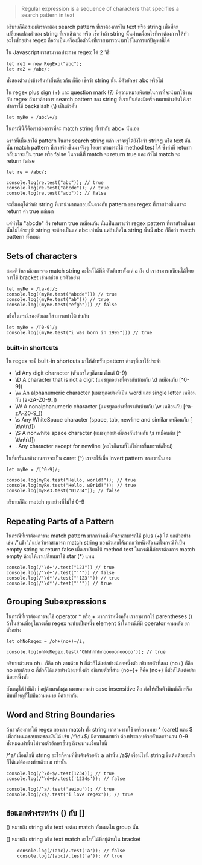 > Regular expression is a sequence of characters that specifies a search pattern in text

อธิบายก็คือสมมติเราจะต้อง search pattern ที่เราต้องการใน text หรือ string เพื่อที่จะเปลี่ยนแปลงค่าของ string ที่่เราเสิชเจอ หรือ เช็คว่าถ้า string นั้นผ่านเงื่อนไขที่เราต้องการให้ทำอะไรสักอย่าง regex ถือว่าเป็นเครื่องมือตัวนึงที่เราสามารถนำมาใช้ในการแก้ปัญหานี้ได้

ใน Javascript เราสามารถประกาศ regex ได้ 2 วิธี 
```
let re1 = new RegExp("abc");
let re2 = /abc/;
```

ทั้งสองตัวแปรข้างต้นทำสิ่งเดียวกัน ก็คือ เช็คว่า string นั้น มีตัวอักษร abc หรือไม่

ใน regex plus sign (+) และ question mark (?) มีความหมายพิเศษในการที่จะนำมาใช้งานกับ regex ถ้าเราต้องการ search pattern ของ string ที่เราเป็นต้องมีเครื่องหมายข้างต้นให้เราทำการใช้ backslash (\\) เป็นตัวคั่น 

```
let myRe = /abc\+/;
```

ในกรณีนี้ก็คือเราต้องการที่จะ match string ที่เท่ากับ abc+ นั่นเอง

คราวนี้เมื่อเราได้ pattern ในการ search string แล้ว เราจะรู้ได้ยังไงว่า string หรือ text อันนั้น match pattern ที่เราสร้างขึ้นมาจริงๆ โดยเราสามารถใช้ method test ได้ ซึ่งค่าที่ return กลับมาจะเป็น true หรือ false ในกรณีที่ match จะ return true และ ถ้าไม่ match จะ return false

```
let re = /abc/;

console.log(re.test("abc")); // true
console.log(re.test("abcde")); // true
console.log(re.test("acb")); // false
```

จะสังเกตุได้ว่าถ้า string ที่เรานำมาทดสอบนั้นตรงกับ pattern ของ regex ที่เราสร้างขึ้นมาจะ return ค่า true กลับมา 

แต่ทำไม "abcde" ถึง return true เหมือนกัน นั่นเป็นเพราะว่า regex pattern ที่เราสร้างขึ้นมานั้นไม่ได้ระบุว่า string จะต้องเป็นแค่ abc เท่านั้น แต่ถ้าเกิดใน string นั้นมี abc ก็ถือว่า match pattern ทั้งหมด

## Sets of characters
สมมติว่าเราต้องการจะ match string อะไรก็ได้ที่มี ตัวอักษรตั้งแต่ a ถึง d เราสามารถเขียนได้โดยการใช้ bracket เข้ามาช่วย ยกตัวอย่าง

```
let myRe = /[a-d]/;
console.log((myRe.test("abcde"))) // true
console.log((myRe.test("ab"))) // true
console.log((myRe.test("efgh"))) // false
```

หรือในกรณีของตัวเลขก็สามารถทำได้เช่นกัน

```
let myRe = /[0-9]/;
console.log((myRe.test("i was born in 1995"))) // true
```

### built-in shortcuts
ใน regex จะมี built-in shortcuts มาให้สำหรับ pattern ต่างๆที่เราใช้ประจำ

- \d Any digit character (ตัวเลขใดๆก็ตาม ตั้งแต่ 0-9)
- \D A character that is not a digit (แมชทุกอย่างที่ตรงกันข้ามกับ \d เหมือนกับ [^0-9])
- \w An alphanumeric character (แมชทุกอย่างที่เป็น word และ single letter เหมือนกับ [a-zA-Z0-9_])
- \W A nonalphanumeric character (แมชทุกอย่างที่ตรงกันข้ามกับ \w เหมือนกับ [^a-zA-Z0-9_])
- \s Any WhiteSpace character (space, tab, newline and similar เหมือนกับ [ \t\n\r\f])
- \S A nonwhite space character (แมชทุกอย่างที่ตรงกันข้ามกับ \s เหมือนกับ [^ \t\n\r\f])
- . Any character except for newline (อะไรก็ตามที่ไม่ใช่การขึ้นบรรทัดใหม่)

ในที่เกริ่นมาข้างบนอาจจะเป็น caret (^) เราจะใช้เพื่อ invert pattern ของเรานั่นเอง

```
let myRe = /[^0-9]/;

console.log(myRe.test("Hello, world!")); // true
console.log(myRe.test("Hello, w0r1d!")); // true
console.log(myRe3.test("01234")); // false
```

อธิบายก็คือ match ทุกอย่างที่ไม่ใช่ 0-9


## Repeating Parts of a Pattern
ในกรณีที่เราต้องการจะ match pattern มากกว่าหนึ่งตัวเราสามารถใช้ plus (+) ได้ ยกตัวอย่างเช่น /'\d+'/ แปลว่าเราสามารถ match string ของตัวเลขได้มากกว่าหนึ่งตัว
แต่ในกรณีที่เป็น empty string จะ return false เมื่อเราเรียกใช้ method test ในกรณีนี้ถ้าเราต้องการ match empty ด้วยให้เราเปลี่ยนมาใช้ star (*) แทน

```
console.log(/'\d+'/.test("123")) // true
console.log(/'\d+'/.test("''")) // false
console.log(/'\d*'/.test("'123'")) // true
console.log(/'\d*'/.test("''")) // true
```

## Grouping Subexpressions
ในกรณีที่เราต้องการจะใช้ operator * หรือ + มากกว่าหนึ่งครั้ง เราสามารถใช้ parentheses () ถ้าในส่วนที่อยู่ในวงเล็บ regex จะนับเป็นหนึ่ง element ถ้าในกรณีที่มี operator ตามหลัง ยกตัวอย่าง

```
let ohNoRegex = /oh+(no+)+/i;

console.log(ohNoRegex.test('Ohhhhhhnooooonooooo')); // true
```

อธิบายตัวแรก oh+ ก็คือ oh ตามด้วย h กี่ตัวก็ได้แต่อย่างน้อยหนึ่งตัว
อธิบายตัวที่สอง (no+) ก็คือ no ตามด้วย o กี่ตัวก็ได้แต่อย่างน้อยหนึ่งตัว
อธิบายตัวที่สาม (no+)+ ก็คือ (no+) กี่ตัวก็ได้แต่อย่างน้อยหนึ่งตัว

สังเกตุได้ว่ามีตัว i อยู่ด้านหลังสุด หมายความว่า case insensitive คือ ต่อให้เป็นตัวพิมพ์เล็กหรือพิมพ์ใหญ่ก็ไม่มีความหมาย มีค่าเท่ากัน

## Word and String Boundaries

ถ้าเราต้องการให้ regex ของเรา match ทั้ง string เราสามารถใช้ เครื่องหมาย ^ (caret) และ \$ เพื่อกำหนดขอบเขตของมันได้ เช่น /^\d+$/ มีความหมายว่า ต้องประกอบด้วยตัวเลขจำนวน 0-9 ทั้งหมดเท่านั้นไม่รวมตัวอักษรอื่นๆ ถึงจะผ่านเงื่อนไขนี้

/^a/ เงื่อนไขนี้ string อะไรก็ตามที่ขึ้นต้นด้วยตัว a เท่านั้น
/a$/ เงื่อนไขนี้ string ขึ้นต้นด้วยอะไรก็ได้แต่ต้องลงท้ายด้วย a เท่านั้น

```
console.log(/^\d+$/.test(1234)); // true
console.log(/^\d+$/.test('1234s')); // false

console.log(/^a/.test('aeiou')); // true
console.log(/x$/.test('i love regex')); // true
```

## ข้อแตกต่างระหว่าง () กับ []

() หมายถึง string หรือ text จะต้อง match ทั้งหมดใน group นั้น

[] หมายถึง string หรือ text match อะไรก็ได้ที่อยู่ด้านใน bracket

```
    console.log(/(abc)/.test('a')); // false
    console.log(/[abc]/.test('a')); // true
```